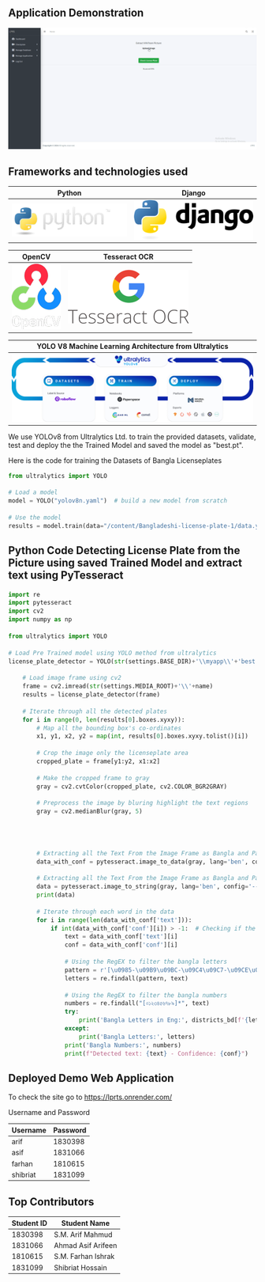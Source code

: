 ## Application Demonstration
![Demo](README_MD/brave_AdPuw7W7F2.gif)

## Frameworks and technologies used

| Python | Django |
|----------|----------|
|  ![Python](README_MD/python.png)    | ![Django](README_MD/django.png)   |


| OpenCV | Tesseract OCR |
|----------|----------|
|  ![Open CV](README_MD/opencv.webp)    | ![Tesseract OCR](README_MD/tesseract_ocr.png)   |


| YOLO V8 Machine Learning Architecture from Ultralytics |
|--------------------------------------------------------|
|  ![YOLOv8 from Ultralytics](README_MD/yolov8.png)  |



We use YOLOv8 from Ultralytics Ltd. to train the provided datasets, validate, test and deploy the the Trained Model and saved the model as "best.pt". 

Here is the code for training the Datasets of Bangla Licenseplates
```python
from ultralytics import YOLO

# Load a model
model = YOLO("yolov8n.yaml")  # build a new model from scratch

# Use the model
results = model.train(data="/content/Bangladeshi-license-plate-1/data.yaml", epochs=100)  # train the model
```

## Python Code Detecting License Plate from the Picture using saved Trained Model and extract text using PyTesseract
```python
import re
import pytesseract
import cv2
import numpy as np

from ultralytics import YOLO

# Load Pre Trained model using YOLO method from ultralytics 
license_plate_detector = YOLO(str(settings.BASE_DIR)+'\\myapp\\'+'best.pt')

    # Load image frame using cv2
    frame = cv2.imread(str(settings.MEDIA_ROOT)+'\\'+name)
    results = license_plate_detector(frame)

    # Iterate through all the detected plates
    for i in range(0, len(results[0].boxes.xyxy)):
        # Map all the bounding box's co-ordinates
        x1, y1, x2, y2 = map(int, results[0].boxes.xyxy.tolist()[i])
        
        # Crop the image only the licenseplate area
        cropped_plate = frame[y1:y2, x1:x2]

        # Make the cropped frame to gray
        gray = cv2.cvtColor(cropped_plate, cv2.COLOR_BGR2GRAY)

        # Preprocess the image by bluring highlight the text regions
        gray = cv2.medianBlur(gray, 5)

    
    
    
        # Extracting all the Text From the Image Frame as Bangla and Parse it to the Data Frame/ Dictionary
        data_with_conf = pytesseract.image_to_data(gray, lang='ben', config='--psm 6', output_type=pytesseract.Output.DICT)
        
        # Extracting all the Text From the Image Frame as Bangla and Parse it to the String
        data = pytesseract.image_to_string(gray, lang='ben', config='--psm 6')
        print(data)

        # Iterate through each word in the data
        for i in range(len(data_with_conf['text'])):
            if int(data_with_conf['conf'][i]) > -1:  # Checking if the confidence is valid
                text = data_with_conf['text'][i]
                conf = data_with_conf['conf'][i]
                
                # Using the RegEX to filter the bangla letters
                pattern = r'[\u0985-\u09B9\u09BC-\u09C4\u09C7-\u09CE\u09D7\u09DC-\u09E3]+'
                letters = re.findall(pattern, text)
                
                # Using the RegEX to filter the bangla numbers
                numbers = re.findall("[০১২৩৪৫৬৭৮৯]*", text)
                try:
                    print('Bangla Letters in Eng:', districts_bd[f'{letters}'])
                except:
                    print('Bangla Letters:', letters)
                print('Bangla Numbers:', numbers)
                print(f"Detected text: {text} - Confidence: {conf}")

```


## Deployed Demo Web Application
To check the site go to https://lprts.onrender.com/

Username and Password


| Username | Password |
|----------|----------|
|  arif  |  1830398  |
|  asif  |  1831066  |
|  farhan  |  1810615  |
|  shibriat  |  1831099  |


## Top Contributors
| Student ID | Student Name |
|----------|----------|
|  1830398  |  S.M. Arif Mahmud  |
|  1831066  |  Ahmad Asif Arifeen  |
|  1810615  |  S.M. Farhan Ishrak  |
|  1831099  |  Shibriat Hossain  |



